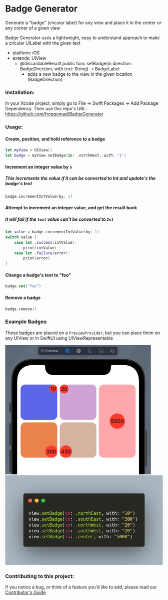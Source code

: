 # Badge Generator

Generate a "badge" (circular label) for any view and place it in the center or any corner of a given view

Badge Generator uses a lightweight, easy to understand approach to make a circular UILabel with the given text

- platform: iOS
- extends: UIView
  - @discardableResult public func setBadge(in direction: BadgeDirection, with text: String) -> BadgeLabel<br>
    - adds a new badge to the view in the given location (BadgeDirection) <br>
    
### Installation:

In your Xcode project, simply go to File -> Swift Packages -> Add Package Dependency.
Then use this repo's URL: https://github.com/froggomad/BadgeGenerator

### Usage:

#### Create, position, and hold reference to a badge

```swift
let myView = UIView()
let badge = myView.setBadge(in: .northWest, with: "1")
```

#### Increment an integer value by `n`
##### This increments the value if it can be converted to Int and update's the badge's text
```swift
badge.incrementIntValue(by: 1)
```

#### Attempt to increment an integer value, and get the result back
##### It will fail if the `text` value can't be converted to `Int`
```swift
let value = badge.incrementIntValue(by: 1)
switch value {
    case let .success(intValue):
        print(intValue)
    case let .failure(error):
        print(error)
}
```

#### Change a badge's text to "foo"
```swift
badge.set("foo")
```

#### Remove a badge
```swift
badge.remove()
```

### Example Badges
These badges are placed on a `PreviewProvider`, but you can place them on any UIView or in SwiftUI using UIViewRepresentable

![Badges In Different Locations](Media/exampleBadges.png)
![Badges In Different Locations](Media/exampleCode.png)

### Contributing to this project:

If you notice a bug, or think of a feature you'd like to add, please read our [Contributor's Guide](CONTRIBUTING.md)